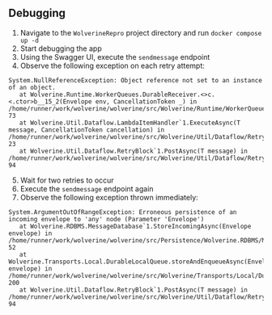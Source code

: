 ## Debugging

1. Navigate to the `WolverineRepro` project directory and run `docker compose up -d`
2. Start debugging the app
3. Using the Swagger UI, execute the `sendmessage` endpoint
4. Observe the following exception on each retry attempt:
```
System.NullReferenceException: Object reference not set to an instance of an object.
   at Wolverine.Runtime.WorkerQueues.DurableReceiver.<>c.<.ctor>b__15_2(Envelope env, CancellationToken _) in /home/runner/work/wolverine/wolverine/src/Wolverine/Runtime/WorkerQueues/DurableReceiver.cs:line 73
   at Wolverine.Util.Dataflow.LambdaItemHandler`1.ExecuteAsync(T message, CancellationToken cancellation) in /home/runner/work/wolverine/wolverine/src/Wolverine/Util/Dataflow/RetryBlock.cs:line 23
   at Wolverine.Util.Dataflow.RetryBlock`1.PostAsync(T message) in /home/runner/work/wolverine/wolverine/src/Wolverine/Util/Dataflow/RetryBlock.cs:line 94
```
5. Wait for two retries to occur
6. Execute the `sendmessage` endpoint again
7. Observe the following exception thrown immediately:
```
System.ArgumentOutOfRangeException: Erroneous persistence of an incoming envelope to 'any' node (Parameter 'Envelope')
   at Wolverine.RDBMS.MessageDatabase`1.StoreIncomingAsync(Envelope envelope) in /home/runner/work/wolverine/wolverine/src/Persistence/Wolverine.RDBMS/MessageDatabase.Incoming.cs:line 52
   at Wolverine.Transports.Local.DurableLocalQueue.storeAndEnqueueAsync(Envelope envelope) in /home/runner/work/wolverine/wolverine/src/Wolverine/Transports/Local/DurableLocalQueue.cs:line 200
   at Wolverine.Util.Dataflow.RetryBlock`1.PostAsync(T message) in /home/runner/work/wolverine/wolverine/src/Wolverine/Util/Dataflow/RetryBlock.cs:line 94

```